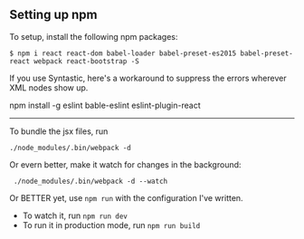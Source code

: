## Setting up npm

To setup, install the following npm packages:
```
$ npm i react react-dom babel-loader babel-preset-es2015 babel-preset-react webpack react-bootstrap -S
```

If you use Syntastic, here's a workaround to suppress the errors wherever XML nodes show up.

npm install -g eslint bable-eslint eslint-plugin-react

---

To bundle the jsx files, run

` ./node_modules/.bin/webpack -d `

Or evern better, make it watch for changes in the background:

` ./node_modules/.bin/webpack -d --watch`

Or BETTER yet, use `npm run` with the configuration I've written.

* To watch it, run `npm run dev`
* To run it in production mode, run `npm run build`
